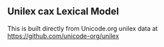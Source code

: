 Unilex cax Lexical Model
----------------------

This is built directly from Unicode.org unilex data at
https://github.com/unicode-org/unilex

